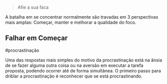 > Afie a sua faca

A batalha em se concentrar normalmente são travadas em 3 perspectivas mais amplas: Começar, manter e melhorar a qualidade do foco.

## Falhar em Começar
#procrastinação

Uma das respostas mais simples do motivo da procrastinação está na ânsia de se fazer alguma outra coisa ou na aversão em executar a tarefa proposta, podendo ocorrer até de forma simultânea.
O primeiro passo para driblar a procrastinação é reconhecer que se está procrastinando.